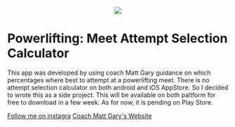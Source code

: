 <p align="center"><img src="https://github.com/wajeht/powerlifting_attempt_selection_calculator/blob/584053c3b275bbad3a521af2886264961fd1c9ea/app/src/main/res/drawable/screenshot.png"></p>

# Powerlifting: Meet Attempt Selection Calculator
This app was developed by using coach Matt Gary guidance on which percentages where best to attempt at a powerlifting meet. There is no attempt selection calculator on both android and iOS AppStore. So I decided to wrote this as a side project. This will be available on both paltform for free to download in a few week. As for now, it is pending on Play Store.

[Follow me on instagra](https://www.instagram.com/wajeht/)
[Coach Matt Gary's Website](https://marylandpowerlifting.com/2009/05/11/a-powerlifters-guide-to-attempt-selection/)

